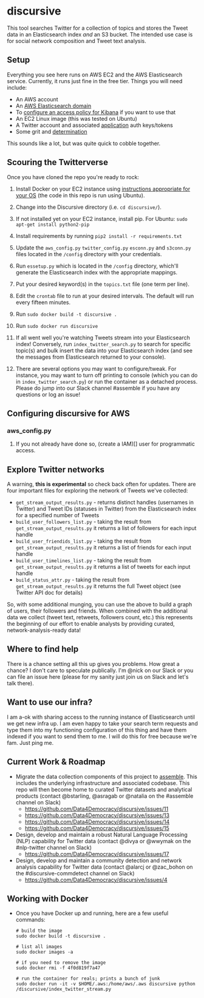 # discursive

This tool searches Twitter for a collection of topics and stores the Tweet data in an Elasticsearch index _and_ an S3 bucket. The intended use case is for social network composition and Tweet text analysis. 

## Setup

Everything you see here runs on AWS EC2 and the AWS Elasticsearch service. Currently, it runs just fine in the free tier. Things you will need include:

- An AWS account
- An [AWS Elasticsearch domain](http://docs.aws.amazon.com/elasticsearch-service/latest/developerguide/es-gsg.html)
- To [configure an access policy for Kibana](https://aws.amazon.com/blogs/security/how-to-control-access-to-your-amazon-elasticsearch-service-domain/) if you want to use that
- An EC2 Linux image (this was tested on Ubuntu)
- A Twitter account and associated [application](https://apps.twitter.com/) auth keys/tokens
- Some grit and [determination](http://www.memecenter.com/fun/333919/determination)

This sounds like a lot, but was quite quick to cobble together.

## Scouring the Twitterverse

Once you have cloned the repo you're ready to rock:

1. Install Docker on your EC2 instance using [instructions appropriate for your OS](https://docs.docker.com/engine/getstarted/step_one/#/docker-for-linux) (the code in this repo is run using Ubuntu).

2. Change into the Discursive directory (i.e. `cd discursive/`).

3. If not installed yet on your EC2 instance, install pip. For Ubuntu: `sudo apt-get install python2-pip`

4. Install requirements by running `pip2 install -r requirements.txt`

5. Update the `aws_config.py` `twitter_config.py` `esconn.py` and `s3conn.py` files located in the `/config` directory with your credentials.

6. Run `essetup.py` which is located in the `/config` directory, which'll generate the Elasticsearch index with the appropriate mappings.

7. Put your desired keyword(s) in the `topics.txt` file (one term per line).

8. Edit the `crontab` file to run at your desired intervals. The default will run every fifteen minutes. 

9. Run `sudo docker build -t discursive .`

10. Run `sudo docker run discursive`

11. If all went well you're watching Tweets stream into your Elasticsearch index! Conversely, run `index_twitter_search.py` to search for specific topic(s) and bulk insert the data into your Elasticsearch index (and see the messages from Elasticsearch returned to your console).

12. There are several options you may want to configure/tweak. For instance, you may want to turn off printing to console (which you can do in `index_twitter_search.py`) or run the container as a detached process. Please do jump into our Slack channel #assemble if you have any questions or log an issue!

## Configuring discursive for AWS

### aws_config.py

1. If you not already have done so, (create a IAM)[] user for programmatic access.

## Explore Twitter networks

A warning, **this is experimental** so check back often for updates. There are four important files for exploring the network of Tweets we've collected:

* `get_stream_output_results.py` - returns distinct handles (usernames in Twitter) and Tweet IDs (statuses in Twitter) from the Elasticsearch index for a specified number of Tweets 
* `build_user_followers_list.py` - taking the result from `get_stream_output_results.py` it returns a list of followers for each input handle
* `build_user_friendids_list.py` - taking the result from `get_stream_output_results.py` it returns a list of friends for each input handle
* `build_user_timelines_list.py` - taking the result from `get_stream_output_results.py` it returns a list of tweets for each input handle
* `build_status_attr.py` - taking the result from `get_stream_output_results.py` it returns the full Tweet object (see Twitter API doc for details)

So, with some additional munging, you can use the above to build a graph of users, their followers and friends. When combined with the additional data we collect (tweet text, retweets, followers count, etc.) this represents the beginning of our effort to enable analysts by providing curated, network-analysis-ready data! 

## Where to find help

There is a chance setting all this up gives you problems. How great a chance? I don't care to speculate publically. I'm @nick on our Slack or you can file an issue here (please for my sanity just join us on Slack and let's talk there).

## Want to use our infra?

I am a-ok with sharing access to the running instance of Elasticsearch until we get new infra up. I am even happy to take your search term requests and type them into my functioning configuration of this thing and have them indexed if you want to send them to me. I will do this for free because we're fam. Just ping me. 

## Current Work & Roadmap

- Migrate the data collection components of this project to [assemble](https://github.com/Data4Democracy/assemble). This includes the underlying
infrastructure and associated codebase. This repo will then become home to curated Twitter datasets and analytical products (contact @bstarling, @asragab or @natalia on the #assemble channel on Slack)
    - https://github.com/Data4Democracy/discursive/issues/11
    - https://github.com/Data4Democracy/discursive/issues/13
    - https://github.com/Data4Democracy/discursive/issues/14
    - https://github.com/Data4Democracy/discursive/issues/15
- Design, develop and maintain a robust Natural Language Processing (NLP) capability for Twitter data (contact @divya or @wwymak on the #nlp-twitter channel on Slack)
    - https://github.com/Data4Democracy/discursive/issues/17
- Design, develop and maintain a community detection and network analysis capability for Twitter data (contact @alarcj or @zac_bohon on the #discursive-commdetect channel on Slack)
    - https://github.com/Data4Democracy/discursive/issues/4

## Working with Docker

- Once you have Docker up and running, here are a few useful commands:
    ```
    # build the image
    sudo docker build -t discursive .

    # list all images
    sudo docker images -a

    # if you need to remove the image
    sudo docker rmi -f 4f0d819f7a47

    # run the container for reals; prints a bunch of junk
    sudo docker run -it -v $HOME/.aws:/home/aws/.aws discursive python /discursive/index_twitter_stream.py
    ```
